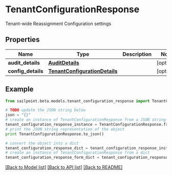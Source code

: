 # TenantConfigurationResponse

Tenant-wide Reassignment Configuration settings

## Properties

Name | Type | Description | Notes
------------ | ------------- | ------------- | -------------
**audit_details** | [**AuditDetails**](AuditDetails.md) |  | [optional] 
**config_details** | [**TenantConfigurationDetails**](TenantConfigurationDetails.md) |  | [optional] 

## Example

```python
from sailpoint.beta.models.tenant_configuration_response import TenantConfigurationResponse

# TODO update the JSON string below
json = "{}"
# create an instance of TenantConfigurationResponse from a JSON string
tenant_configuration_response_instance = TenantConfigurationResponse.from_json(json)
# print the JSON string representation of the object
print TenantConfigurationResponse.to_json()

# convert the object into a dict
tenant_configuration_response_dict = tenant_configuration_response_instance.to_dict()
# create an instance of TenantConfigurationResponse from a dict
tenant_configuration_response_form_dict = tenant_configuration_response.from_dict(tenant_configuration_response_dict)
```
[[Back to Model list]](../README.md#documentation-for-models) [[Back to API list]](../README.md#documentation-for-api-endpoints) [[Back to README]](../README.md)


